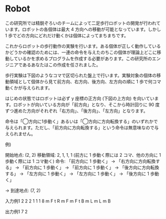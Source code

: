 # Robot
この研究所では精鋭ぞろいのチームによって二足歩行ロボットの開発が行われています。ロボットの各個体は最大 4 方向への移動が可能となっています。しかし 1 歩でどの方向にどれだけ動くかは個体によってまちまちです。

これからロボットの歩行動作の実験を行います。ある個体が正しく動作しているかどうかの確認のためには、一連の命令を与えたのちこの個体が理論上どこに移動しているかを求めるプログラムを作成する必要があります。この研究所のエンジニアであるあなたはこの作成を任されました。


歩行実験は下図のようなコマで区切られた盤上で行います。実験対象の個体の移動領域として個体から見て前方向、右方向、後方向、左方向の順に 1 歩で何コマ動くかが与えられます。

はじめの状態ではロボットは必ず y 座標の正方向 (下図の上方向) を向いています。ロボットが向いている方向が「前方向」となり、そこから時計回りに 90 度ずつ進めた方向がそれぞれ「右方向」、「後方向」、「左方向」となります。

命令は「◯方向に1歩動く」あるいは「◯方向に方向転換する」のいずれかで与えられます。ただし、「前方向に方向転換する」という命令は無意味なので与えられません。


例) 

開始地点: (2, 2) 
移動領域: 2, 1, 1, 1 (前方に 1 歩動く際には 2 コマ、他の方向に 1 歩動く際には 1 コマ動く) 
命令: 
「前方向に 1 歩動く」 → 「右方向に方向転換する」 → 「前方向に 1 歩動く」 → 
「前方向に 1 歩動く」 → 「後方向に方向転換する」 → 「左方向に 1 歩動く」 → 
「左方向に 1 歩動く」 → 「後方向に 1 歩動く」 

→ 到達地点: (7, 2)


入力例1
2 2
2 1 1 1
8
m F
t R
m F
m F
t B
m L
m L
m B

出力例1
7 2
